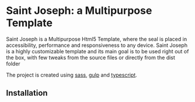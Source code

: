 # Saint Joseph: a Multipurpose Template

Saint Joseph is a Multipurpose Html5 Template, where the seal is placed in accessibility, performance and responsiveness to any device. Saint Joseph is a highly customizable template and its main goal is to be used right out of the box, with few tweaks from the source files or directly from the dist folder

The project is created using [sass](https://sass-lang.com/), [gulp](https://gulpjs.com/) and [typescript](https://www.typescriptlang.org/).

## Installation
